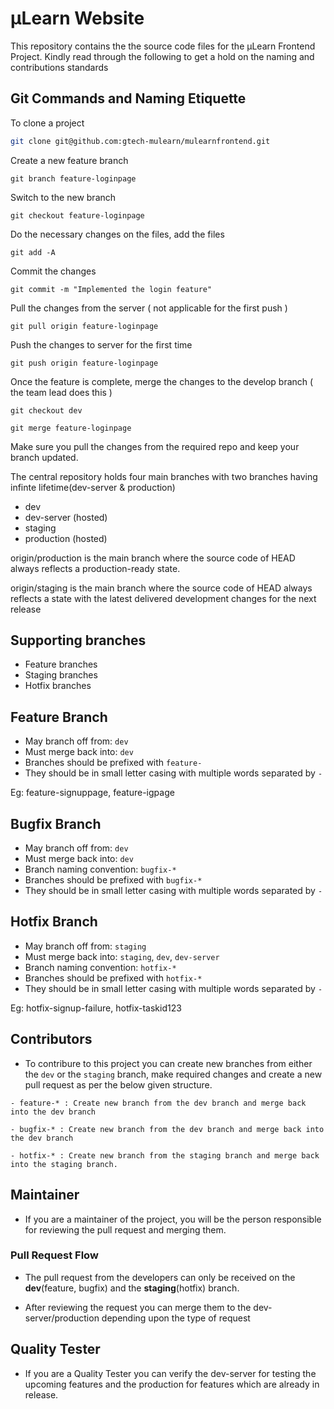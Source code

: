 
# µLearn Website
This repository contains the the source code files for the µLearn Frontend Project. Kindly read through the following to get a hold on the naming and contributions standards


## Git Commands and Naming Etiquette

To clone a project

  ```bash
  git clone git@github.com:gtech-mulearn/mulearnfrontend.git
  ```

Create a new feature branch  

  ```
  git branch feature-loginpage
  ```

Switch to the new branch

  ```
  git checkout feature-loginpage
  ```

Do the necessary changes on the files, add the files

  ```
  git add -A
  ```

Commit the changes

  ```
  git commit -m "Implemented the login feature"
  ```

Pull the changes from the server ( not applicable for the first push )

  ```
  git pull origin feature-loginpage
  ```

Push the changes to server for the first time

  ```
  git push origin feature-loginpage
  ```

Once the feature is complete, merge the changes to the develop branch ( the team lead does this )

  ```
  git checkout dev
  ```

  ```
  git merge feature-loginpage
  ```

Make sure you pull the changes from the required repo and keep your branch updated. 

The central repository holds four main branches with two branches having infinte lifetime(dev-server & production)
  - dev
  - dev-server (hosted)
  - staging
  - production (hosted)


origin/production is the main branch where the source code of HEAD always reflects a production-ready state.

origin/staging is the main branch where the source code of HEAD always reflects a state with the latest delivered development changes for the next release

## Supporting branches
  - Feature branches
  - Staging branches
  - Hotfix branches

## Feature Branch
  - May branch off from: `dev`
  - Must merge back into: `dev`
  - Branches should be prefixed with `feature-`
  - They should be in small letter casing with multiple words separated by `-`

Eg: feature-signuppage, feature-igpage
## Bugfix Branch
  - May branch off from: `dev`
  - Must merge back into: `dev`
  - Branch naming convention: `bugfix-*`
  - Branches should be prefixed with `bugfix-*`
  - They should be in small letter casing with multiple words separated by `-`

## Hotfix Branch
  - May branch off from: `staging`
  - Must merge back into: `staging`, `dev`, `dev-server`
  - Branch naming convention: `hotfix-*`
  - Branches should be prefixed with `hotfix-*`
  - They should be in small letter casing with multiple words separated by `-`

Eg: hotfix-signup-failure, hotfix-taskid123

## Contributors

- To contribure to this project you can create new branches from either the `dev` or the `staging` branch, make required changes and create a new pull request as per the below given structure.
```
- feature-* : Create new branch from the dev branch and merge back into the dev branch

- bugfix-* : Create new branch from the dev branch and merge back into the dev branch

- hotfix-* : Create new branch from the staging branch and merge back into the staging branch.
```


## Maintainer

- If you are a maintainer of the project, you will be the person responsible for reviewing the pull request and merging them.

### Pull Request Flow
- The pull request from the developers can only be received on the **dev**(feature, bugfix) and the **staging**(hotfix) branch.

- After reviewing the request you can merge them to the dev-server/production depending upon the type of request

## Quality Tester
- If you are a Quality Tester you can verify the dev-server for testing the upcoming features and the production for features which are already in release.
    

